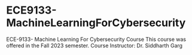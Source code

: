 # ECE9133-MachineLearningForCybersecurity
 ECE-9133- Machine Learning For Cybersecurity Course 
 This course was offered in the Fall 2023 semester.
 Course Instructor: Dr. Siddharth Garg


